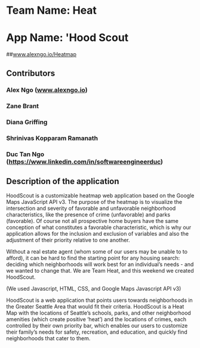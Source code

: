 # Team Name:    Heat
# App Name:     'Hood Scout

##www.alexngo.io/Heatmap

## Contributors
###   Alex Ngo (www.alexngo.io)
###   Zane Brant
###   Diana Griffing
###   Shrinivas Kopparam Ramanath
###   Duc Tan Ngo (https://www.linkedin.com/in/softwareengineerduc)

## Description of the application

HoodScout is a customizable heatmap web application based on the Google Maps JavaScript API v3. The purpose of the heatmap is to visualize the intersection and severity of favorable and unfavorable neighborhood characteristics, like the presence of crime (unfavorable) and parks (favorable). Of course not all prospective home buyers have the same conception of what constitutes a favorable characteristic, which is why our application allows for the inclusion and exclusion of variables and also the adjustment of their priority relative to one another.

Without a real estate agent (whom some of our users may be unable to to afford), it can be hard to find the starting point for any housing search: deciding which neighborhoods will work best for an individual’s needs - and we wanted to change that. We are Team Heat, and this weekend we created HoodScout. 
    
(We used Javascript, HTML, CSS, and Google Maps Javascript API v3)

HoodScout is a web application that points users towards neighborhoods in the Greater Seattle Area that would fit their criteria. HoodScout is a Heat Map with the locations of Seattle’s schools, parks, and other neighborhood amenities (which create positive ‘heat’) and the locations of crimes, each controlled by their own priority bar, which enables our users to customize their family’s needs for safety, recreation, and education, and quickly find neighborhoods that cater to them.
